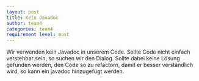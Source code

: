 ```yaml
---
layout: post
title: Kein Javadoc
author: team4
categories: team4
requirement level: must
---
```


Wir verwenden kein Javadoc in unserem Code. Sollte Code nicht einfach verstehbar sein, so suchen wir den Dialog. Sollte dabei keine Lösung gefunden werden, den Code so zu refactorn, damit er besser verständlich wird, so kann ein javadoc hinzugefügt werden.